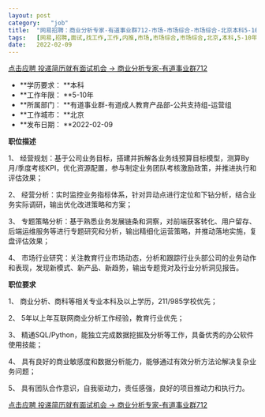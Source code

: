 ```yaml
---
layout:	post
category:	"job"
title:	"网易招聘：商业分析专家-有道事业群712-市场-市场综合-市场综合-北京本科5-10年"
tags:	[网易,招聘,面试,找工作,工作,内推,市场,市场综合,市场综合,北京,本科,5-10年]
date:	2022-02-09
---
```


[点击应聘 投递简历就有面试机会 ->  商业分析专家-有道事业群712](http://mobile.bole.netease.com/bole/boleDetail?id=36828&employeeId=346f03c3cda5f04c&key=all)



- **学历要求： **本科
- **工作年限： **5-10年
- **所属部门： **有道事业群-有道成人教育产品部-公共支持组-运营组
- **工作城市： **北京
- **发布日期： **2022-02-09



**职位描述**

1、 经营规划：基于公司业务目标，搭建并拆解各业务线预算目标模型，测算By月/季度考核KPI，优化资源配置，参与制定业务团队考核激励政策，并推进执行和评估效果；

2、 经营分析：实时监控业务指标体系，针对异动点进行定位和下钻分析，结合业务实际调研，输出优化改进策略和方案；

3、 专题策略分析：基于熟悉业务发展链条和洞察，对前端获客转化、用户留存、后端运维服务等进行专题研究和分析，输出精细化运营策略，并推动落地实施，复盘评估效果；

4、 市场行业研究：关注教育行业市场动态，分析和跟踪行业头部公司的业务动作和表现，发现新模式、新产品、新趋势，输出专题竞对及行业分析洞见报告。



**职位要求**

1、 商业分析、商科等相关专业本科及以上学历，211/985学校优先；

2、 5年以上年互联网商业分析工作经验，教育行业优先；

3、 精通SQL/Python，能独立完成数据挖掘及分析等工作，具备优秀的办公软件使用技能；

4、 具有良好的商业敏感度和数据分析能力，能够通过有效分析方法论解决复杂业务问题；

5、 具有团队合作意识，自我驱动力，责任感强，良好的项目推动力和执行力。



[点击应聘 投递简历就有面试机会 ->  商业分析专家-有道事业群712](http://mobile.bole.netease.com/bole/boleDetail?id=36828&employeeId=346f03c3cda5f04c&key=all)